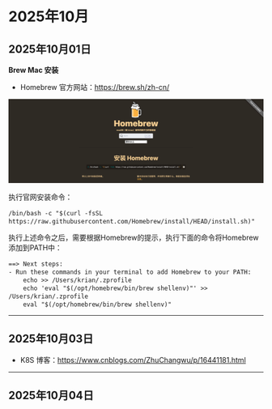 # 2025年10月

## 2025年10月01日

**Brew Mac 安装**

- Homebrew 官方网站：https://brew.sh/zh-cn/

![image-20251002122010322](2025年10月.assets/image-20251002122010322.png)

执行官网安装命令：

```shell
/bin/bash -c "$(curl -fsSL https://raw.githubusercontent.com/Homebrew/install/HEAD/install.sh)"
```

执行上述命令之后，需要根据Homebrew的提示，执行下面的命令将Homebrew添加到PATH中：

```shell
==> Next steps:
- Run these commands in your terminal to add Homebrew to your PATH:
    echo >> /Users/krian/.zprofile
    echo 'eval "$(/opt/homebrew/bin/brew shellenv)"' >> /Users/krian/.zprofile
    eval "$(/opt/homebrew/bin/brew shellenv)"
```

---

## 2025年10月03日

- K8S 博客：https://www.cnblogs.com/ZhuChangwu/p/16441181.html

---

## 2025年10月04日


